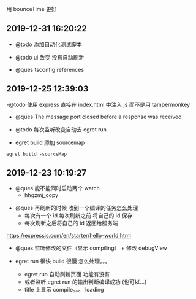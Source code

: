 用 bounceTime 更好

## 2019-12-31 16:20:22

- @todo 添加自动化测试脚本

- @todo ui 改变 没有自动刷新

* @ques tsconfig references

## 2019-12-25 12:39:03

-@todo 使用 express 直接在 index.html 中注入 js 而不是用 tampermonkey

- @ques The message port closed before a response was received

- @todo 每次监听改变自动去 egret run

- egret build 添加 sourcemap

`egret build -sourceMap`

## 2019-12-23 10:19:27

- @ques 能不能同时启动两个 watch
  - hhgzmj_copy

* @ques 再刷新的时候 收到一个编译的任务怎么处理
  - 每次有一个 id 每次刷新之前 将自己的 id 保存
  - 每次刷新之后将自己的 id 返回给服务端

https://expressjs.com/en/starter/hello-world.html

- @ques 监听修改的文件（显示 compiling） + 修改 debugView

- egret run 很快 build 很慢 怎么处理。。。
  - egret run 自动刷新页面 功能有没有
  - 或者监听 egret run 的输出判断编译成功 (也可以...)
  - title 上显示 compile。。。 loading
